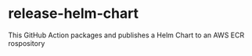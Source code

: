# release-helm-chart
This GitHub Action packages and publishes a Helm Chart to an AWS ECR rospository
